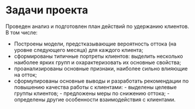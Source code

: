 

#  Задачи проекта

Проведен анализ и подготовлен план действий по удержанию клиентов. В том числе:

- Построены модели, предстказывающие вероятность оттока (на уровне следующего месяца) для каждого клиента;
- сформированы типичные портреты клиентов: выделить несколько наиболее ярких групп и охарактеризовать их основные свойства;
- проанализированы основные признаки, наиболее сильно влияющие на отток;
- сформулированы основные выводы и разработать рекомендации по повышению качества работы с клиентами:
       - выделены целевые группы клиентов;
       - предложены меры по снижению оттока;
       - определены другие особенности взаимодействия с клиентами.
